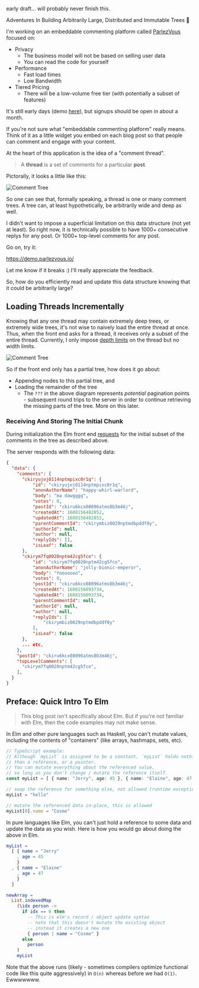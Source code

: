 early draft... will probably never finish this.

Adventures In Building Arbitrarily Large, Distributed and Immutable Trees 🌲


I'm working on an embeddable commenting platform called [ParlezVous](https://parlezvous.io/) focused on:

- Privacy
    - The business model will not be based on selling user data
    - You can read the code for yourself
- Performance
    - Fast load times
    - Low Bandwidth
- Tiered Pricing
    - There will be a low-volume free tier (with potentially a subset of features)

It's still early days (demo [here](https://demo.parlezvous.io/)), but signups should be open in about a month.

If you're not sure what "embeddable commenting platform" really means. Think of it as a little widget you embed on each blog post so that people can comment and engage with your content.

At the heart of this application is the idea of a "comment thread".

> A **thread** is a set of comments for a particular **post**.

Pictorally, it looks a little like this:

![Comment Tree]({filename}/images/comment-tree-structure.png)

So one can see that, formally speaking, a thread is one or many comment trees. A tree can, at least hypothetically, be arbitrarily wide and deep as well.

I didn't want to impose a superficial limitation on this data structure (not yet at least). So right now, it is technically possible to have 1000+ consecutive replys for any post. Or 1000+ top-level comments for any post.

Go on, try it:

https://demo.parlezvous.io/

Let me know if it breaks :) I'll really appreciate the feedback.

So, how do you efficiently read and update this data structure knowing that it could be arbitrarily large?


## Loading Threads Incrementally

Knowing that any one thread may contain extremely deep trees, or extremely wide trees, it's not wise to naively load the entire thread at once. Thus, when the front end asks for a thread, it receives only a subset of the entire thread. Currently, I only impose [depth limits](https://github.com/parlez-vous/server/blob/2496bacf55a2acbebc30631b5562f34272794d76/src/db/actions.ts#L227) on the thread but no width limits.


![Comment Tree]({filename}/images/diagram-2.png)

So if the front end only has a partial tree, how does it go about:

- Appending nodes to this partial tree, and
- Loading the remainder of the tree
    - The `???` in the above diagram represents *potential* pagination points - subsequent round trips to the server in order to continue retrieving the missing parts of the tree. More on this later.


### Receiving And Storing The Initial Chunk

During initialization the Elm front end [requests](https://github.com/parlez-vous/embed/blob/master/src/elm/Model.elm#L135) for the initial subset of the comments in the tree as described above.


The server responds with the following data:


```json
{
  "data": {
    "comments": {
      "ckiryujoj0114nptmpixc0r1q": {
          "id": "ckiryujoj0114nptmpixc0r1q",
          "anonAuthorName": "happy-whirl-warlord",
          "body": "ma dawgggg",
          "votes": 0,
          "postId": "ckiru6kcx08096atms0b3m46j",
          "createdAt": 1608156482852,
          "updatedAt": 1608156482852,
          "parentCommentId": "ckirymbiz0029nptmdbpddf0y",
          "authorId": null,
          "author": null,
          "replyIds": [],
          "isLeaf": false
      },
      "ckirym7fq0020nptm42cg5fco": {
          "id": "ckirym7fq0020nptm42cg5fco",
          "anonAuthorName": "jolly-bionic-emperor",
          "body": "Yooooooo",
          "votes": 0,
          "postId": "ckiru6kcx08096atms0b3m46j",
          "createdAt": 1608156093734,
          "updatedAt": 1608156093734,
          "parentCommentId": null,
          "authorId": null,
          "author": null,
          "replyIds": [
              "ckirymbiz0029nptmdbpddf0y"
          ],
          "isLeaf": false
      },
      ... etc,
    },
    "postId": "ckiru6kcx08096atms0b3m46j",
    "topLevelComments": [
      "ckirym7fq0020nptm42cg5fco",
    ],
  }
}
```








## Preface: Quick Intro To Elm

> This blog post isn't specifically about Elm. But if you're not familiar with Elm, then the code examples may not make sense.

In Elm and other pure languages such as Haskell, you can't mutate values, including the contents of "containers" (like arrays, hashmaps, sets, etc).


```typescript
// TypeScript example:
// Although `myList` is assigned to be a constant, `myList` holds nothing more
// than a reference, or a pointer.
// You can mutate everything about the referenced value,
// so long as you don't change / mutate the reference itself.
const myList = [ { name: "Jerry", age: 45 }, { name: "Elaine", age: 47 } ]

// swap the reference for something else, not allowed (runtime exception)
myList = "hello"

// mutate the referenced data in-place, this is allowed
myList[0].name = "Cosmo"
```

In pure languages like Elm, you can't just hold a reference to some data and update the data as you wish. Here is how you would go about doing the above in Elm.


```elm
myList =
  [ { name = "Jerry"
    , age = 45
    }
  , { name = "Elaine"
    , age = 47
    }
  ]

newArray =
  List.indexedMap
    (\idx person ->
      if idx == 0 then
        -- This is elm's record / object update syntax
        -- note that this doesn't mutate the existing object
        -- instead it creates a new one
        { person | name = "Cosmo" }
      else
        person
    )
    myList
```

Note that the above runs (likely - sometimes compilers optimize functional code like this quite aggressively) in `O(n)` whereas before we had `O(1)`. Ewwwwwww.


